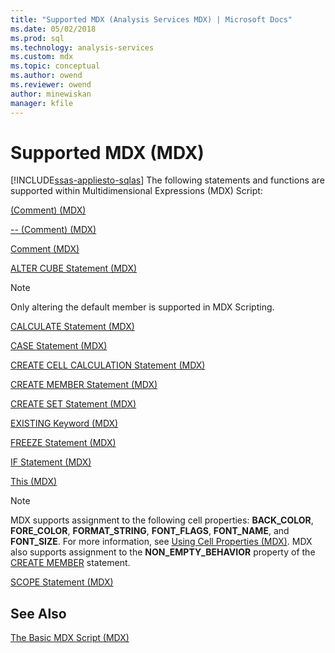 ```yaml
---
title: "Supported MDX (Analysis Services MDX) | Microsoft Docs"
ms.date: 05/02/2018
ms.prod: sql
ms.technology: analysis-services
ms.custom: mdx
ms.topic: conceptual
ms.author: owend
ms.reviewer: owend
author: minewiskan
manager: kfile
---
```

# Supported MDX (MDX)
[!INCLUDE[ssas-appliesto-sqlas](../../../includes/ssas-appliesto-sqlas.md)]
  The following statements and functions are supported within Multidimensional Expressions (MDX) Script:  
  
 [&#40;Comment&#41; &#40;MDX&#41;](/sql/mdx/comment-mdx-double-slash)  
  
 [-- &#40;Comment&#41; &#40;MDX&#41;](/sql/mdx/comment-mdx-operator-reference)  
  
 [Comment &#40;MDX&#41;](/sql/mdx/comment-mdx)  
  
 [ALTER CUBE Statement &#40;MDX&#41;](/sql/mdx/mdx-data-definition-alter-cube)  
  
> [!NOTE]  
>  Only altering the default member is supported in MDX Scripting.  
  
 [CALCULATE Statement &#40;MDX&#41;](/sql/mdx/mdx-scripting-calculate)  
  
 [CASE Statement &#40;MDX&#41;](/sql/mdx/case-statement-mdx)  
  
 [CREATE CELL CALCULATION Statement &#40;MDX&#41;](/sql/mdx/mdx-data-definition-create-cell-calculation)  
  
 [CREATE MEMBER Statement &#40;MDX&#41;](/sql/mdx/mdx-data-definition-create-member)  
  
 [CREATE SET Statement &#40;MDX&#41;](/sql/mdx/mdx-data-definition-create-set)  
  
 [EXISTING Keyword &#40;MDX&#41;](../../../analysis-services/multidimensional-models/mdx/mdx-query-existing-keyword.md)  
  
 [FREEZE Statement &#40;MDX&#41;](/sql/mdx/mdx-scripting-freeze)  
  
 [IF Statement  &#40;MDX&#41;](/sql/mdx/mdx-scripting-if)  
  
 [This &#40;MDX&#41;](/sql/mdx/this-mdx)  
  
> [!NOTE]  
>  MDX supports assignment to the following cell properties: **BACK_COLOR**, **FORE_COLOR**, **FORMAT_STRING**, **FONT_FLAGS**, **FONT_NAME**, and **FONT_SIZE**. For more information, see [Using Cell Properties &#40;MDX&#41;](../../../analysis-services/multidimensional-models/mdx/mdx-cell-properties-using-cell-properties.md). MDX also supports assignment to the **NON_EMPTY_BEHAVIOR** property of the [CREATE MEMBER](/sql/mdx/mdx-data-definition-create-member) statement.  
  
 [SCOPE Statement &#40;MDX&#41;](/sql/mdx/mdx-scripting-scope)  
  
## See Also  
 [The Basic MDX Script &#40;MDX&#41;](../../../analysis-services/multidimensional-models/mdx/the-basic-mdx-script-mdx.md)  
  
  
